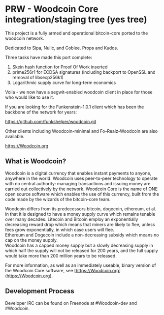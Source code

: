 PRW -  Woodcoin Core integration/staging tree (yes tree)
=====================================

This project is a fully armed and operational bitcoin-core ported to the woodcoin network.  

Dedicated to Sipa, Nullc, and Coblee.  Props and Kudos.  

Three tasks have made this port complete:

1) Skein hash function for Proof Of Work inserted
2) prime256r1 for ECDSA signatures (including backport to OpenSSL and removal of libsecp256k1)
3) Logarithmic supply curve for long-term economics

Voila - we now have a segwit-enabled woodcoin client in place for those who would like to use it.

If you are looking for the Funkenstein-1.0.1 client which has been the backbone of the network for years:

https://github.com/funkshelper/woodcoin.git

Other clients including Woodcoin-minimal and Fo-Realz-Woodcoin are also available.  





https://Woodcoin.org

What is Woodcoin?
----------------


Woodcoin is a digital currency that enables instant payments to
anyone, anywhere in the world. Woodcoin uses peer-to-peer technology to operate
with no central authority: managing transactions and issuing money are carried
out collectively by the network. Woodcoin Core is the name of ONE open source
software which enables the use of this currency, built from the code made by the 
wizards of the bitcoin-core team. 

Woodcoin differs from its predecessors bitcoin, dogecoin, ethereum, et al.
in that it is designed to have a money supply curve which remains tenable over many decades.
Litecoin and Bitcoin employ an exponentially decreasing reward drop which means that miners 
are likely to flee, unless fees grow exponentially, in which case users will flee.  
Ethereum and Dogecoin include a non-decreasing subsidy which means no cap on the money supply.  
Woodcoin has a capped money supply but a slowly decreasing supply in which half the supply will
not be released for 200 years, and the full supply would take more than 200 million years to be released.

For more information, as well as an immediately useable, binary version of
the Woodcoin Core software, see [https://Woodcoin.org](https://Woodcoin.org).

Development Process
-------------------

Developer IRC can be found on Freenode at #Woodcoin-dev and #Woodcoin.

